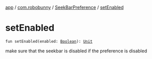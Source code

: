 [app](../../index.md) / [com.robobunny](../index.md) / [SeekBarPreference](index.md) / [setEnabled](.)

# setEnabled

`fun setEnabled(enabled: `[`Boolean`](https://kotlinlang.org/api/latest/jvm/stdlib/kotlin/-boolean/index.html)`): `[`Unit`](https://kotlinlang.org/api/latest/jvm/stdlib/kotlin/-unit/index.html)

make sure that the seekbar is disabled if the preference is disabled

